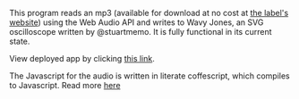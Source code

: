 This program reads an mp3 (available for download at no cost at [the label's website](http://prettylightsmusic.com/music/)) using the Web Audio API and writes to Wavy Jones, an SVG oscilloscope written by @stuartmemo. It is fully functional in its current state.

View deployed app by clicking [this link](https://mysterious-earth-9417.herokuapp.com/).

The Javascript for the audio is written in literate coffescript, which compiles to Javascript. Read more [here](http://coffeescript.org/)

